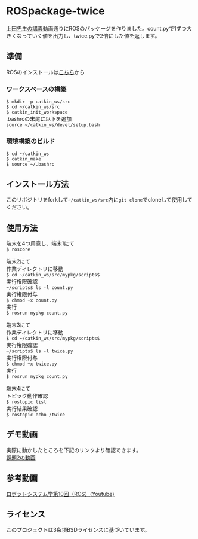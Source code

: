 # ROSpackage-twice
[上田先生の講義動画](https://www.youtube.com/watch?v=PL85Pw_zQH0)通りにROSのパッケージを作りました。count.pyで1ずつ大きくなっていく値を出力し、twice.pyで2倍にした値を返します。

## 準備
ROSのインストールは[こちら](https://github.com/ryuichiueda/ros_setup_scripts_Ubuntu20.04_server)から
### ワークスペースの構築 
`$ mkdir -p catkin_ws/src`  
`$ cd ~/catkin_ws/src`  
`$ catkin_init_workspace`  
.bashrcの末尾に以下を追加  
`source ~/catkin_ws/devel/setup.bash`  
### 環境構築のビルド
`$ cd ~/catkin_ws`  
`$ catkin_make`  
`$ source ~/.bashrc`

## インストール方法
このリポジトリをforkして`~/catkin_ws/src`内に`git clone`でcloneして使用してください。

## 使用方法  
端末を4つ用意し、端末1にて  
`$ roscore`  

端末2にて  
作業ディレクトリに移動  
`$ cd ~/catkin_ws/src/mypkg/scripts$`  
実行権限確認  
`~/scripts$ ls -l count.py`  
実行権限付与  
`$ chmod +x count.py`  
実行  
`$ rosrun mypkg count.py`  
  
端末3にて  
作業ディレクトリに移動  
`$ cd ~/catkin_ws/src/mypkg/scripts$`   
実行権限確認  
`~/scripts$ ls -l twice.py`  
実行権限付与  
`$ chmod +x twice.py`  
実行  
`$ rosrun mypkg count.py`  

端末4にて  
トピック動作確認  
`$ rostopic list`  
実行結果確認  
`$ rostopic echo /twice`  

## デモ動画
実際に動かしたところを下記のリンクより確認できます。  
[課題2の動画](https://www.youtube.com/watch?v=x592a3M3u0I)

## 参考動画
[ロボットシステム学第10回（ROS）(Youtube)](https://www.youtube.com/watch?v=PL85Pw_zQH0)

## ライセンス
このプロジェクトは3条項BSDライセンスに基づいています。
